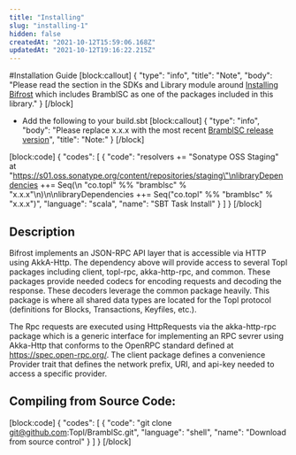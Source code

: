 ```yaml
---
title: "Installing"
slug: "installing-1"
hidden: false
createdAt: "2021-10-12T15:59:06.168Z"
updatedAt: "2021-10-12T19:16:22.215Z"
---
```

#Installation Guide 
[block:callout]
{
  "type": "info",
  "title": "Note",
  "body": "Please read the section in the SDKs and Library module around [Installing Bifrost](doc:installing-bifrost) which includes BramblSC as one of the packages included in this library."
}
[/block]
* Add the following to your build.sbt
[block:callout]
{
  "type": "info",
  "body": "Please replace x.x.x with the most recent [BramblSC release version](doc:topl-protocol-release-notes)",
  "title": "Note:"
}
[/block]

[block:code]
{
  "codes": [
    {
      "code": "resolvers +=  \"Sonatype OSS Staging\" at \"https://s01.oss.sonatype.org/content/repositories/staging\"\nlibraryDependencies ++= Seq(\n  \"co.topl\" %% \"bramblsc\" % \"x.x.x\"\n)\n\nlibraryDependencies ++= Seq(\"co.topl\" %% \"bramblsc\" % \"x.x.x\")",
      "language": "scala",
      "name": "SBT Task Install"
    }
  ]
}
[/block]
## Description

Bifrost implements an JSON-RPC API layer that is accessible via HTTP using AkkA-Http. The dependency above will provide access to several Topl packages including client, topl-rpc, akka-http-rpc, and common. These packages provide needed codecs for encoding requests and decoding the response. These decoders leverage the common package heavily. This package is where all shared data types are located for the Topl protocol (definitions for Blocks, Transactions, Keyfiles, etc.).

The Rpc requests are executed using HttpRequests via the akka-http-rpc package which is a generic interface for implementing an RPC sevrer using Akka-Http that conforms to the OpenRPC standard defined at https://spec.open-rpc.org/. The client package defines a convenience Provider trait that defines the network prefix, URI, and api-key needed to access a specific provider.

## Compiling from Source Code: 
[block:code]
{
  "codes": [
    {
      "code": "git clone git@github.com:Topl/BramblSc.git",
      "language": "shell",
      "name": "Download from source control"
    }
  ]
}
[/block]